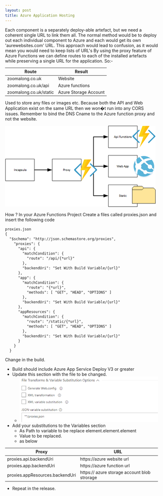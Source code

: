 ```yaml
---
layout: post
title: Azure Application Hosting
---
```


Each component is a separately deploy-able artefact, but we need a coherent single URL to link them all.
The normal method would be to deploy out each individual component to Azure and each would get its own 'aurewebsites.com' URL. This approach would lead to confusion, as it would mean you would need to keep lists of URL's
By using the proxy feature of Azure Functions we can define routes to each of the installed artefacts while preserving a single URL for the application.
So:-

|Route | Result|
|------|-------|
|zoomalong.co.uk | Website|
|zoomalong.co.uk/api | Azure functions|
|zoomalong.co.uk/static | Azure Storage Account|

Used to store any files or images etc.
Because both the API and Web Application exist on the same URL then we won�t run into any CORS issues.
Remember to bind the DNS Cname to the Azure function proxy and not the website.

![aah1](/images/aah1.png)


How ?
In your Azure Functions Project
Create a files called proxies.json and insert the following code

```
proxies.json
{
  "$schema": "http://json.schemastore.org/proxies",
    "proxies": {
      "api": {
        "matchCondition": {
          "route": "/api/{*url}"
        },
        "backendUri": "Set With Build Variable/{url}"
      },
      "app": {
        "matchCondition": {
          "route": "{*url}",
          "methods": [ "GET", "HEAD", "OPTIONS" ]
        },
        "backendUri": "Set With Build Variable/{url}"
      },
      "appResources": {
        "matchCondition": {
          "route": "/static/{*url}",
          "methods": [ "GET", "HEAD", "OPTIONS" ]
        },
        "backendUri": "Set With Build Variable/{url}"
      }
    }
  }
```

Change in the build.
* Build should include Azure App Service Deploy V3 or greater
* Update this section with the file to be changed.
  * ![aah2](/images/aah2.png)
* Add your substitutions to the Variables section
	* As Path to variable to be replace element.element.element
	* Value to be replaced.
	* as below

|Proxy|URL|
|-----|---|
|proxies.api.backendUri | https://azure website url|
|proxies.app.backendUri | https://azure function url|
|proxies.appResources.backendUri | https:// azure storage account blob strorage|

* Repeat in the release.



